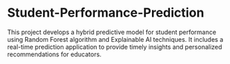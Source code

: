 # Student-Performance-Prediction
This project develops a hybrid predictive model for student performance using Random Forest algorithm and Explainable AI techniques. It includes a real-time prediction application to provide timely insights and personalized recommendations for educators.
